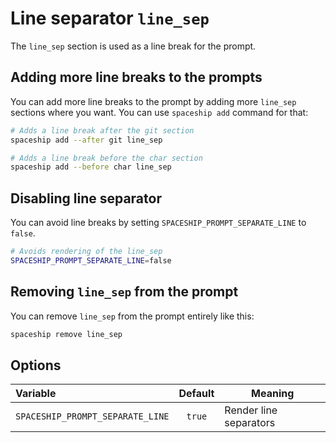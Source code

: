 # Line separator `line_sep`

The `line_sep` section is used as a line break for the prompt.

## Adding more line breaks to the prompts

You can add more line breaks to the prompt by adding more `line_sep` sections where you want. You can use `spaceship add` command for that:

```zsh title=".zshrc"
# Adds a line break after the git section
spaceship add --after git line_sep

# Adds a line break before the char section
spaceship add --before char line_sep
```

## Disabling line separator

You can avoid line breaks by setting `SPACESHIP_PROMPT_SEPARATE_LINE` to `false`.

```zsh title=".zshrc"
# Avoids rendering of the line_sep
SPACESHIP_PROMPT_SEPARATE_LINE=false
```

## Removing `line_sep` from the prompt

You can remove `line_sep` from the prompt entirely like this:

```zsh title=".zshrc"
spaceship remove line_sep
```

## Options

| Variable                         | Default | Meaning                |
| :------------------------------- | :-----: | ---------------------- |
| `SPACESHIP_PROMPT_SEPARATE_LINE` | `true`  | Render line separators |
